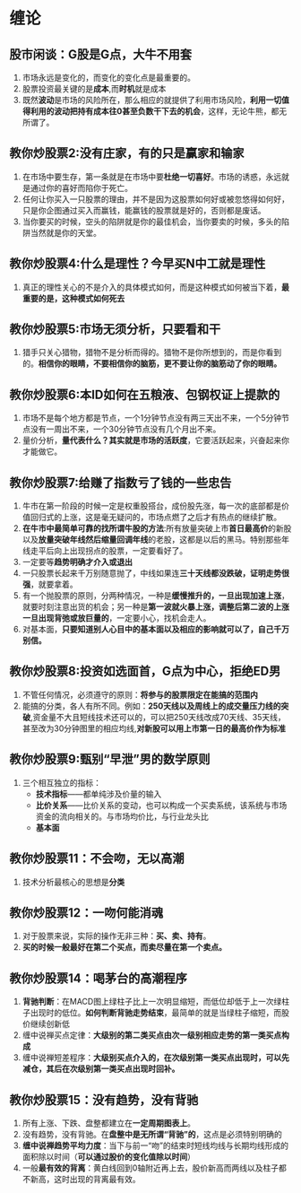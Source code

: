 # 缠论

## 股市闲谈：G股是G点，大牛不用套

1. 市场永远是变化的，而变化的变化点是最重要的。
2. 股票投资最关键的是**成本**,而**时机**就是成本
3. 既然**波动**是市场的风险所在，那么相应的就提供了利用市场风险，**利用一切值得利用的波动把持有成本往0甚至负数干下去的机会**，这样，无论牛熊，都无所谓了。

## 教你炒股票2:没有庄家，有的只是赢家和输家

1. 在市场中要生存，第一条就是在市场中要**杜绝一切喜好**。市场的诱惑，永远就是通过你的喜好而陷你于死亡。
2. 任何让你买入一只股票的理由，并不是因为这股票如何好或被忽悠得如何好，只是你企图通过买入而赢钱，能赢钱的股票就是好的，否则都是废话。
3. 当你要买的时候，空头的陷阱就是你的最佳机会，当你要卖的时候，多头的陷阱当然就是你的天堂。

## 教你炒股票4:什么是理性？今早买N中工就是理性

1. 真正的理性关心的不是介入的具体模式如何，而是这种模式如何被当下着，**最重要的是，这种模式如何死去**

## 教你炒股票5:市场无须分析，只要看和干

1. 猎手只关心猎物，猎物不是分析而得的。猎物不是你所想到的，而是你看到的。**相信你的眼睛，不要相信你的脑筋，更不要让你的脑筋动了你的眼睛。**

## 教你炒股票6:本ID如何在五粮液、包钢权证上提款的

1. 市场不是每个地方都是节点，一个1分钟节点没有两三天出不来，一个5分钟节点没有一周出不来，一个30分钟节点没有几个月出不来。
2. 量价分析，**量代表什么？其实就是市场的活跃度**，它要活跃起来，兴奋起来你才能做它。

## 教你炒股票7:给赚了指数亏了钱的一些忠告

1. 牛市在第一阶段的时候一定是权重股搭台，成份股先涨，每一次的底部都是价值回归式的上涨，这是毫无疑问的，市场点燃了之后才有热点的继续扩散。
2. **在牛市中最简单可靠的找所谓牛股的方法**:所有放量突破上市**首日最高价**的新股以及**放量突破年线然后缩量回调年线**的老股，这都是以后的黑马。特别那些年线走平后向上出现拐点的股票，一定要看好了。
3. 一定要等**趋势明确才介入或退出**
4. 一只股票长起来千万别随意抛了，中线如果连**三十天线都没跌破，证明走势很强**，就要拿着。
5. 有一个抛股票的原则，分两种情况，一种是**缓慢推升的，一旦出现加速上涨**，就要时刻注意出货的机会；另一种是**第一波就火暴上涨，调整后第二波的上涨一旦出现背弛或放巨量的**，一定要小心，找机会走人。
6. 对基本面，**只要知道别人心目中的基本面以及相应的影响就可以了，自己千万别信。**

## 教你炒股票8:投资如选面首，G点为中心，拒绝ED男

1. 不管任何情况，必须遵守的原则：**将参与的股票限定在能搞的范围内**
2. 能搞的分类，各人有所不同。例如：**250天线以及周线上的成交量压力线的突破**,资金量不大且短线技术还可以的，可以把250天线改成70天线、35天线，甚至改为30分钟图里的相应均线,**对新股可以用上市第一日的最高价作为标准**

## 教你炒股票9:甄别“早泄”男的数学原则

1. 三个相互独立的指标：
    * **技术指标**——都单纯涉及价量的输入
    * **比价关系**——比价关系的变动，也可以构成一个买卖系统，该系统与市场资金的流向相关的。与市场均价比，与行业龙头比
    * **基本面**

## 教你炒股票11：不会吻，无以高潮

1. 技术分析最核心的思想是**分类**

## 教你炒股票12：一吻何能消魂

1. 对于股票来说，实际的操作无非三种：**买、卖、持有**。
2. **买的时候一般最好在第二个买点，而卖尽量在第一个卖点。**

## 教你炒股票14：喝茅台的高潮程序

1. **背驰判断**：在MACD图上绿柱子比上一次明显缩短，而低位却低于上一次绿柱子出现时的低位。**如何判断背驰走势结束**，最简单的就是当绿柱子缩短，而股价继续创新低
2. 缠中说禅买点定律：**大级别的第二类买点由次一级别相应走势的第一类买点构成**
3. 缠中说禅短差程序：**大级别买点介入的，在次级别第一类买点出现时，可以先减仓，其后在次级别第一类买点出现时回补。**

## 教你炒股票15：没有趋势，没有背驰

1. 所有上涨、下跌、盘整都建立在**一定周期图表上**。
2. 没有趋势，没有背驰。在**盘整中是无所谓“背驰”的**，这点是必须特别明确的
3. **缠中说禅趋势平均力度**：当下与前一“吻”的结束时短线均线与长期均线形成的面积除以时间（**可以通过股价的变化值除以时间**）
4. 一般**最有效的背离**：黄白线回到0轴附近再上去，股价新高而两线以及柱子都不新高，这时出现的背离最有效。

